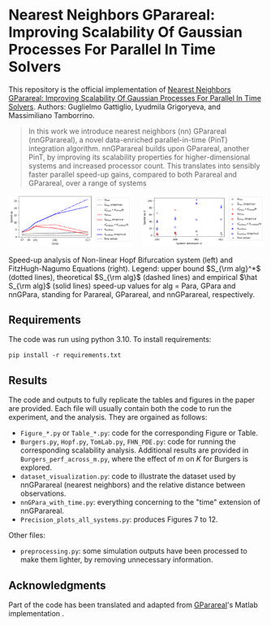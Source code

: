# Nearest Neighbors GParareal: Improving Scalability Of Gaussian Processes For Parallel In Time Solvers

This repository is the official implementation of [Nearest Neighbors GParareal: Improving Scalability Of Gaussian Processes For Parallel In Time Solvers](https://arxiv.org/abs/2405.12182). Authors: Guglielmo Gattiglio, Lyudmila Grigoryeva, and Massimiliano Tamborrino. 

>In this work we introduce nearest neighbors (nn) GParareal (nnGParareal), a novel data-enriched parallel-in-time (PinT) integration algorithm. nnGParareal builds upon GParareal, another PinT, by improving its scalability properties for higher-dimensional systems and increased processor count. This translates into sensibly faster parallel speed-up gains, compared to both Parareal and GParareal, over a range of systems
<!-- ![Non-linear Hopf Bifurcation](img/nonaut_scal_speedup.png)![FHN PDE](img/fhn_pde_speedup_upd.png) -->

 <p align="center">
  <img  src="img/nonaut_scal_speedup.png" width="48%" title="Non-linear Hopf Bifurcation system">
&nbsp; &nbsp; 
  <img  src="img/fhn_pde_speedup_upd.png" width="48%" title="FitzHugh-Nagumo Equations (PDE)">
  <!-- <p align="center"> Speed-up analysis of Non-linear Hopf Bifurcation system (left) and FitzHugh-Nagumo Equations (right). $a+ \hat{b}$</p> -->
</p>

Speed-up analysis of Non-linear Hopf Bifurcation system (left) and FitzHugh-Nagumo Equations (right). Legend: upper bound $S_{\rm alg}^*$ (dotted lines), theoretical $S_{\rm alg}$ (dashed lines) and empirical $\hat S_{\rm alg}$ (solid lines) speed-up values for alg = Para, GPara and nnGPara, standing for Parareal, GParareal, and nnGParareal, respectively.


## Requirements

The code was run using python 3.10. To install requirements:

```setup
pip install -r requirements.txt
```


## Results

The code and outputs to fully replicate the tables and figures in the paper are provided. Each file will usually contain both the code to run the experiment, and the analysis. They are orgained as follows:
- `Figure_*.py` or `Table_*.py`: code for the corresponding Figure or Table. 
- `Burgers.py`, `Hopf.py`, `TomLab.py`, `FHN_PDE.py`: code for running the corresponding scalability analysis. Additional results are provided in `Burgers_perf_across_m.py`, where the effect of $m$ on $K$ for Burgers is explored.
- `dataset_visualization.py`: code to illustrate the dataset used by nnGParareal (nearest neighbors) and the relative distance between observations.
- `nnGPara_with_time.py`: everything concerning to the "time" extension of nnGParareal.
- `Precision_plots_all_systems.py`: produces Figures 7 to 12.

Other files:
- `preprocessing.py`: some simulation outputs have been processed to make them lighter, by removing unnecessary information.



## Acknowledgments

Part of the code has been translated and adapted from [GParareal](https://github.com/kpentland/GParareal)'s Matlab implementation .


